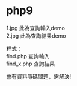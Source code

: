 # php9
1.jpg 此為查詢輸入demo<br>
2.jpg 此為查詢結果demo<br>

程式：<br>
find.php 查詢輸入<br>
find_x.php 查詢結果<br>

會有資料隱碼問題，需解決!

